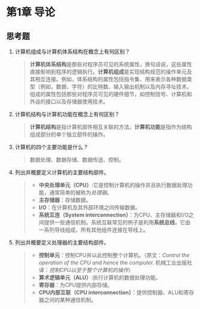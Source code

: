 # 第1章 导论

## 思考题

1. 计算机组成与计算机体系结构在概念上有何区别？
    > **计算机体系结构**是那些对程序员可见的系统属性，换句话说，这些属性直接影响到程序的逻辑执行。**计算机组成**是实现结构规范的操作单元及其相互连接。例如，体系结构的属性包括指令集、用来表示各种数据类型（例如，数据、字符）的比特数、输入输出机制以及内存寻址技术。组成的属性包括那些对程序员可见的硬件细节，如控制信号、计算机和外设的接口以及存储器使用技术。

1. 计算机结构与计算机功能在概念上有何区别？
    > **计算机结构**是指计算机部件相互关联的方法。**计算机功能**是指作为结构组成部分的单个独立部件的操作。

1. 计算机的四个主要功能是什么？
    > 数据处理、数据存储、数据传送、控制。

1. 列出并概要定义计算机的主要结构部件。
    >- **中央处理单元（CPU）**:它是控制计算机的操作并且执行数据处理功能，通常简单的被称为*处理器*。
    >- **主存储器**：存储数据。
    >- **I/O**：在计算机及其外部环境之间传输数据。
    >- **系统互连（System interconnection）**：为CPU、主存储器和I/O之间提供一些通信机制。系统互联常见的例子是利用**系统总线**，它由一系列导线组成，所有其他组件连接在导线上。

1.  列出并概要定义处理器的主要结构部件。
    >- **控制单元**：控制CPU并以此控制整个计算机。（原文：*Control the operation of the CPU and hence the computer.* 机械工业出版社译：*控制CPU以至于整个计算机的操作*）
    >- **算术逻辑单元（ALU）**:执行计算机的数据处理功能。
    >- **寄存器**：为CPU提供内部存储。
    >- **CPU内部互联（CPU interconnection）**：提供控制器、ALU和寄存器之间的某种通信机制。